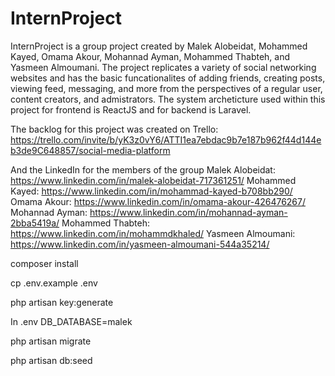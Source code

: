 # InternProject
InternProject is a group project created by Malek Alobeidat, Mohammed Kayed, Omama Akour, Mohannad Ayman, Mohammed Thabteh, and Yasmeen Almoumani. The project replicates a variety of social networking websites and has the basic funcationalites of adding friends, creating posts, viewing feed, messaging, and more from the perspectives of a regular user, content creators, and admistrators. The system archeticture used within this project for frontend is ReactJS and for backend is Laravel.

The backlog for this project was created on Trello:
https://trello.com/invite/b/yK3z0vY6/ATTI1ea7ebdac9b7e187b962f44d144eb3de9C648857/social-media-platform

And the LinkedIn for the members of the group
Malek Alobeidat:
https://www.linkedin.com/in/malek-alobeidat-717361251/
Mohammed Kayed: 
https://www.linkedin.com/in/mohammad-kayed-b708bb290/
Omama Akour:
https://www.linkedin.com/in/omama-akour-426476267/
Mohannad Ayman:
https://www.linkedin.com/in/mohannad-ayman-2bba5419a/
Mohammed Thabteh: 
https://www.linkedin.com/in/mohammdkhaled/
Yasmeen Almoumani: 
https://www.linkedin.com/in/yasmeen-almoumani-544a35214/



composer install

cp .env.example .env

php artisan key:generate


In .env 
DB_DATABASE=malek

php artisan migrate 

php artisan db:seed

